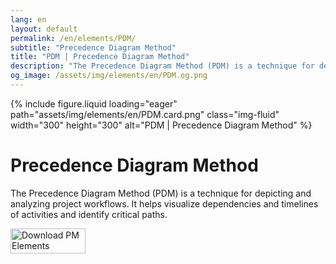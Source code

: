 ```yaml
---
lang: en
layout: default
permalink: /en/elements/PDM/
subtitle: "Precedence Diagram Method"
title: "PDM | Precedence Diagram Method"
description: "The Precedence Diagram Method (PDM) is a technique for depicting and analyzing project workflows. It helps visualize dependencies and timelines of activities and identify critical paths."
og_image: /assets/img/elements/en/PDM.og.png
---
```


{% include figure.liquid loading="eager" path="assets/img/elements/en/PDM.card.png" class="img-fluid" width="300" height="300" alt="PDM | Precedence Diagram Method" %}

# Precedence Diagram Method

The Precedence Diagram Method (PDM) is a technique for depicting and analyzing project workflows. It helps visualize dependencies and timelines of activities and identify critical paths.

<a href="https://apps.apple.com/app/apple-store/id6738084498?pt=127441684&ct=website&mt=8">
  <img src="{{ "assets/img/en/appstore.png" | relative_url }}" width="120" height="40" alt="Download PM Elements">
</a>
